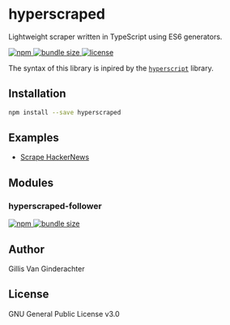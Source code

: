 # hyperscraped

Lightweight scraper written in TypeScript using ES6 generators.

<div>
  <a href="https://www.npmjs.com/package/hyperscraped">
    <img alt="npm" src="https://img.shields.io/npm/v/hyperscraped.svg?color=green"/>
  </a>
  <a href="https://bundlephobia.com/result?p=hyperscraped">
    <img alt="bundle size" src="https://img.shields.io/bundlephobia/minzip/hyperscraped?label=bundle size"/>
  </a>
  <a href="https://github.com/supergillis/hyperscraped/blob/master/LICENSE">
    <img alt="license" src="https://img.shields.io/npm/l/hyperscraped?label=license&color=green"/>
  </a>
</div>

The syntax of this library is inpired by the [`hyperscript`](https://github.com/hyperhype/hyperscript) library.

## Installation

```sh
npm install --save hyperscraped
```

## Examples

- [Scrape HackerNews](./examples/hacker-news/src/index.ts)

## Modules

### hyperscraped-follower

<div>
  <a href="https://www.npmjs.com/package/hyperscraped-follower">
    <img alt="npm" src="https://img.shields.io/npm/v/hyperscraped-follower.svg?color=green"/>
  </a>
  <a href="https://bundlephobia.com/result?p=hyperscraped-follower">
    <img alt="bundle size" src="https://img.shields.io/bundlephobia/minzip/hyperscraped-follower?label=bundle size"/>
  </a>
</div>

## Author

Gillis Van Ginderachter

## License

GNU General Public License v3.0

